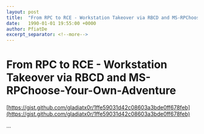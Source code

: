 ```yaml
---
layout: post
title:  "From RPC to RCE - Workstation Takeover via RBCD and MS-RPChoose-Your-Own-Adventure"
date:   1990-01-01 19:55:00 +0000
author: PfiatDe
excerpt_separator: <!--more-->
---
```


# From RPC to RCE - Workstation Takeover via RBCD and MS-RPChoose-Your-Own-Adventure
[https://gist.github.com/gladiatx0r/1ffe59031d42c08603a3bde0ff678feb](https://gist.github.com/gladiatx0r/1ffe59031d42c08603a3bde0ff678feb)

...
<!--more-->
